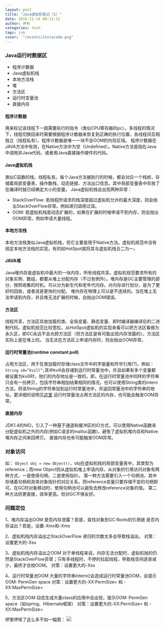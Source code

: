 ```yaml
---
layout: post
title: "Java虚拟机笔记（1）"
date: 2016-11-14 00:11:12
author: 伊布
categories: tech
tags: jvm
cover:  "/assets/instacode.png"
---
```


### Java运行时数据区

- 程序计数器
- Java虚拟机栈
- 本地方法栈
- 堆
- 方法区
- 运行时变量池
- 直接内存

#### 程序计数器

用来标记该线程下一跳需要执行的指令（类似CPU寄存器的pc）。多线程的情况下，线程切换回来时需要根据程序计数器来恢复到正确的执行位置，各线程间互相独立（线程私有）。程序计数器是唯一一块不会OOM的内存区域。
程序计数器在JAVA方法中有效，在Native方法中为空（Undefined）。Native方法是指在Java中调用非Java代码，或者用Java直接操作硬件的代码。

#### Java虚拟机栈

类似C函数的栈，线程私有。每个Java方法被执行的时候，都会对应一个栈帧，存储着局部变量表、操作数栈、动态链接、方法出口信息。其中局部变量表中存放了在编译时就已经确定大小的变量。
Java虚拟机栈会出现两种异常：

- StackOverFlow: 若线程所请求的栈深度超过虚拟机允许的最大深度，则会抛出StackOverFlow异常。例如递归调用过深。
- OOM: 若虚拟机栈是动态扩展的，如果在扩展的时候申请不到内存，则会抛出OOM异常。例如申请大量线程。

#### 本地方法栈

本地方法栈类似Java虚拟机栈，但它主要是用于Native方法。虚拟机规范中没有规定本地方法栈的实现，有的如HotSpot就将其与虚拟机栈合二为一。

#### JAVA堆

Java堆内存是虚拟机中最大的一块内存，所有线程共享。虚拟机规范要求所有的对象实例、数组，都要从堆上分配内存（不过有例外）。堆内存是GC主要管理的部分，按照收集的时机，可以分为新生代和老年代内存。对内存进行划分，是为了更好的回收，或者说是更快的分配。
堆内存在物理上可以是不连续的。当在堆上无法申请到内存，并且堆无法扩展的时候，会抛出OOM错误。

#### 方法区

线程共享，方法区存放加载的类、全局变量、静态变量、即时编译器编译后的二进制代码。虚拟机规范比较宽松，从HotSpot虚拟机的实现来看可以把方法区看做为永久区，即GC永远不会光顾方法区（但方法区是有可能出现内存泄露的）。方法区实际上是在堆上的。
当无法在方法区上申请内存时，则会抛出OOM异常。

#### 运行时常量池(runtime constant poll)
占用方法区，用于在类加载时存储class文件中的字面量和符号引用(?)。例如：`String s0=”kvill”;`其中kvill会存储到运行时常量池中，并且如果有多个变量都被设置为kvill时，他们的内存地址是一致的，即，在运行时常量池中同样的字符串只会有一份拷贝，包括字符串相加结果相同的情况。也可以使用String类的intern方法，将该String的字符串加到运行时常量池中，并返回常量池中的字符串的地址。更详细的说明见[这里](http://renxiangzyq.iteye.com/blog/549554)
运行时常量池占用方法区的内存，也可能会触发OOM异常。

#### 直接内存

JDK1.4的NIO，引入了一种基于通道和缓冲区的IO方式，可以使用Native函数来分配虚拟机之外的内存(例如C语言的malloc函数)，避免了虚拟机堆内存和Native堆内存之间来回拷贝。
直接内存也有可能触发OOM异常。

### 对象访问

如： `Object obj = new Object()`，obj在虚拟机栈的局部变量表中，其类型为reference；而new Object则从虚拟机堆上申请内存。从对象的引用访问对象有两种方式，一是使用句柄，二是使用指针。
第一种方法需要引入一个句柄池，其中存储着句柄和具体对象指针的对应关系，而reference变量只要存储不变的句柄即可。在GC时对象移动时，使用句柄池可以避免去修改reference对象的值。
第二种方法则更直接，效率更高。但对GC不够友好。

### 问题定位
1、堆内存溢出OOM
是否内存泄露？若是，查找对象到GC Roots的引用链
是否内存溢出？若是，设置-Xmx和-Xms

2、虚拟机栈内存溢出之StackOverFlow
递归的次数太多会导致栈溢出。
对策：设置更大的-Xss

3、虚拟机栈内存溢出之OOM
对于单线程来说，内存无法分配时，虚拟机抛的仍然是StackOverFlow异常；只有多线程时，不停的拉起线程，导致栈空间逐渐减少，最终才会抛OOM。
对策：设置更大的-Xss

4、运行时常量池OOM
大量的字符串intern()会造成运行时常量池OOM，会提示OOM: PermGen space
对策：设置更大的-XX:PermSize= 和 -XX:MaxPermSize=

5、方法区OOM
动态生成大量class的应用中会出现，提示OOM: PermGen space（如spring、Hibernate框架）
对策：设置更大的-XX:PermSize= 和 -XX:MaxPermSize=

啰里啰嗦了这么多不如一幅图：
![](http://7xir15.com1.z0.glb.clouddn.com/jvmdata.png)
